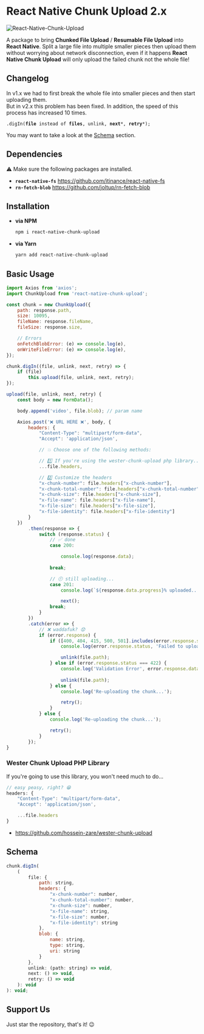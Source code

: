 # React Native Chunk Upload 2.x
![React-Native-Chunk-Upload](https://raw.githubusercontent.com/hossein-zare/react-native-chunk-upload/master/assets/presentation.png)

A package to bring **Chunked File Upload** / **Resumable File Upload** into **React Native**. Split a large file into multiple smaller pieces then upload them without worrying about network disconnection, even if it happens **React Native Chunk Upload** will only upload the failed chunk not the whole file!

## Changelog
In v1.x we had to first break the whole file into smaller pieces and then start uploading them.  
But in v2.x this problem has been fixed. In addition, the speed of this process has increased 10 times.

<pre><code>.digIn(<b>file</b> instead of <b>files</b>, unlink, <b>next</b>*, <b>retry</b>*);</code></pre>
You may want to take a look at the [Schema](#schema) section.

## Dependencies
⚠ Make sure the following packages are installed.

* **`react-native-fs`** https://github.com/itinance/react-native-fs
* **`rn-fetch-blob`** https://github.com/joltup/rn-fetch-blob

## Installation
* **via NPM**

    ```bash
    npm i react-native-chunk-upload
    ```
* **via Yarn**

    ```bash
    yarn add react-native-chunk-upload
    ```

## Basic Usage
```javascript
import Axios from 'axios';
import ChunkUpload from 'react-native-chunk-upload';

const chunk = new ChunkUpload({
    path: response.path,
    size: 10095,
    fileName: response.fileName,
    fileSize: response.size,

    // Errors
    onFetchBlobError: (e) => console.log(e),
    onWriteFileError: (e) => console.log(e),
});

chunk.digIn((file, unlink, next, retry) => {
    if (file)
        this.upload(file, unlink, next, retry);
});

upload(file, unlink, next, retry) {
    const body = new FormData();

    body.append('video', file.blob); // param name

    Axios.post('❌ URL HERE ❌', body, {
        headers: {
            "Content-Type": "multipart/form-data",
            "Accept": 'application/json',

            // 💥 Choose one of the following methods:

            // 1️⃣ If you're using the wester-chunk-upload php library...
            ...file.headers,

            // 2️⃣ Customize the headers
            "x-chunk-number": file.headers["x-chunk-number"],
            "x-chunk-total-number": file.headers["x-chunk-total-number"],
            "x-chunk-size": file.headers["x-chunk-size"],
            "x-file-name": file.headers["x-file-name"],
            "x-file-size": file.headers["x-file-size"],
            "x-file-identity": file.headers["x-file-identity"]
        }
    })
        .then(response => {
            switch (response.status) {
                // ✅ done
                case 200:

                    console.log(response.data);
                    
                break;

                // 🕗 still uploading...
                case 201:
                    console.log(`${response.data.progress}% uploaded...`);

                    next();
                break;
            }
        })
        .catch(error => {
            // ❌ waddafuk? 😟
            if (error.response) {
                if ([400, 404, 415, 500, 501].includes(error.response.status)) {
                    console.log(error.response.status, 'Failed to upload the chunk.');

                    unlink(file.path);
                } else if (error.response.status === 422) {
                    console.log('Validation Error', error.response.data);
                    
                    unlink(file.path);
                } else {
                    console.log('Re-uploading the chunk...');

                    retry();
                }
            } else {
                console.log('Re-uploading the chunk...');

                retry();
            }
        });
}
```

### Wester Chunk Upload PHP Library 
If you're going to use this library, you won't need much to do...  
```javascript
// easy peasy, right? 😁
headers: {
    "Content-Type": "multipart/form-data",
    "Accept": 'application/json',

    ...file.headers
}
```
* https://github.com/hossein-zare/wester-chunk-upload

## Schema
```javascript
chunk.digIn(
    (
        file: {
            path: string,
            headers: {
                "x-chunk-number": number,
                "x-chunk-total-number": number,
                "x-chunk-size": number,
                "x-file-name": string,
                "x-file-size": number,
                "x-file-identity": string
            },
            blob: {
                name: string,
                type: string,
                uri: string
            }
        },
        unlink: (path: string) => void,
        next: () => void,
        retry: () => void
    ): void
): void;
```

## Support Us
Just star the repository, that's it! 😉